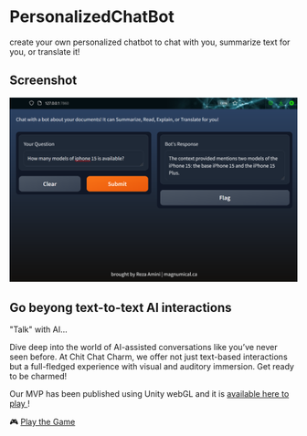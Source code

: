 # PersonalizedChatBot
create your own personalized chatbot to chat with you, summarize text for you, or translate it!

## Screenshot
![image](https://github.com/magnumical/PersonalizedChatBot/blob/main/src.png)


## Go beyong text-to-text AI interactions
"Talk" with AI...

Dive deep into the world of AI-assisted conversations like you’ve never seen before. At Chit Chat Charm, we offer not just text-based interactions but a full-fledged experience with visual and auditory immersion. Get ready to be charmed!

Our MVP has been published using Unity webGL and it is [available here to play ](https://rezaamini.itch.io/)! 

🎮 [Play the Game](https://rezaamini.itch.io/)  


